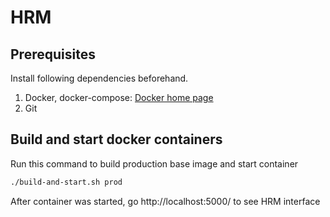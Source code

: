 # HRM

## Prerequisites

Install following dependencies beforehand.

1. Docker, docker-compose:
[Docker home page](https://docs.docker.com/get-docker/)
2. Git

## Build and start docker containers

Run this command to build production base image and start container

```bash
./build-and-start.sh prod
```

After container was started, go http://localhost:5000/ to see HRM interface
